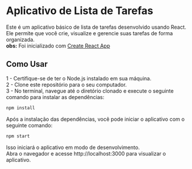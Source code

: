 # Aplicativo de Lista de Tarefas

Este é um aplicativo básico de lista de tarefas desenvolvido usando React. Ele permite que você crie, visualize e gerencie suas tarefas de forma organizada.
 <br>
<b>obs:</b> Foi inicializado com [Create React App](https://github.com/facebook/create-react-app)

## Como Usar

1 - Certifique-se de ter o Node.js instalado em sua máquina. <br>
2 - Clone este repositório para o seu computador. <br>
3 - No terminal, navegue até o diretório clonado e execute o seguinte comando para instalar as dependências: <br>

```bash
npm install
```

Após a instalação das dependências, você pode iniciar o aplicativo com o seguinte comando:

```bash
npm start
```

Isso iniciará o aplicativo em modo de desenvolvimento. <br>
Abra o navegador e acesse http://localhost:3000 para visualizar o aplicativo.
